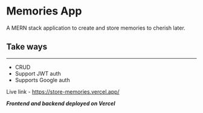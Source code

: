 # Memories App

A MERN stack application to create and store memories to cherish later.

## Take ways
---
- CRUD
- Support JWT auth
- Supports Google auth

Live link - https://store-memories.vercel.app/

_**Frontend and backend deployed on Vercel**_
